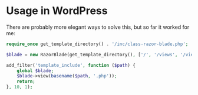 # Usage in WordPress

There are probably more elegant ways to solve this, but so far it worked for me:

````php
require_once get_template_directory() . '/inc/class-razor-blade.php';

$blade = new RazorBlade(get_template_directory(), ['/', '/views', '/views/components'], '/.cache');

add_filter('template_include', function ($path) {
    global $blade;
    $blade->view(basename($path, '.php'));
    return;
}, 10, 1);
````
